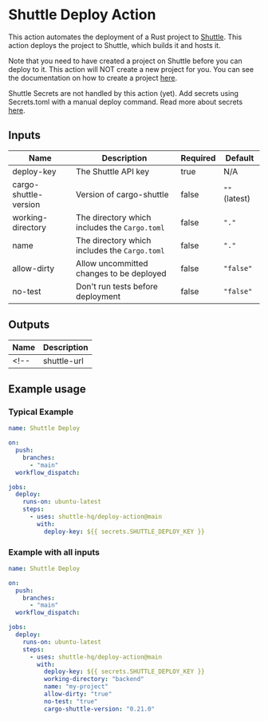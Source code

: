 # Shuttle Deploy Action

This action automates the deployment of a Rust project to [Shuttle](https://www.shuttle.rs/). This action deploys the project to Shuttle, which builds it and hosts it.

Note that you need to have created a project on Shuttle before you can deploy to it. This action will NOT create a new project for you.
You can see the documentation on how to create a project [here](https://docs.shuttle.rs/introduction/quick-start).

Shuttle Secrets are not handled by this action (yet). Add secrets using Secrets.toml with a manual deploy command. Read more about secrets [here](https://docs.shuttle.rs/resources/shuttle-secrets).

## Inputs

| Name | Description | Required | Default |
| --- | --- | --- | --- |
| deploy-key | The Shuttle API key | true | N/A |
| cargo-shuttle-version | Version of cargo-shuttle | false | `""` (latest) |
| working-directory | The directory which includes the `Cargo.toml` | false | `"."` |
| name | The directory which includes the `Cargo.toml` | false | `"."` |
| allow-dirty | Allow uncommitted changes to be deployed | false | `"false"` |
| no-test | Don't run tests before deployment | false | `"false"` |

## Outputs

| Name | Description |
| --- | --- |
<!-- | shuttle-url | The URL of the deployed project | -->

## Example usage

### Typical Example

```yaml
name: Shuttle Deploy

on:
  push:
    branches:
      - "main"
  workflow_dispatch:

jobs:
  deploy:
    runs-on: ubuntu-latest
    steps:
      - uses: shuttle-hq/deploy-action@main
        with:
          deploy-key: ${{ secrets.SHUTTLE_DEPLOY_KEY }}
```

### Example with all inputs

```yaml
name: Shuttle Deploy

on:
  push:
    branches:
      - "main"
  workflow_dispatch:

jobs:
  deploy:
    runs-on: ubuntu-latest
    steps:
      - uses: shuttle-hq/deploy-action@main
        with:
          deploy-key: ${{ secrets.SHUTTLE_DEPLOY_KEY }}
          working-directory: "backend"
          name: "my-project"
          allow-dirty: "true"
          no-test: "true"
          cargo-shuttle-version: "0.21.0"
```
